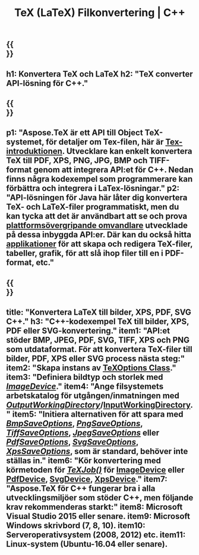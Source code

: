 ﻿---
translation: true
template: /_templates/_conversion-cpp.md
title: TeX (LaTeX) Filkonvertering | C++
url: /cpp/conversion/
keywords: tex converter cpp api, tex converter c++ api
description: TeX(LaTeX)-konvertering C++ API-lösning. Konvertera LaTeX-filer till PDF, XPS och bilder inklusive PNG, JPEG, TIFF, BMP med några rader C++-kod.
family: tex
platformtag: cpp
feature: conversion
---

{{<section banner>}}
---
h1: Konvertera TeX och LaTeX
h2: "TeX converter API-lösning för C++."
---

{{<section overview>}}
---
p1: "Aspose.TeX är ett API till Object TeX-systemet, för detaljer om Tex-filen, här är [Tex-introduktionen](https://docs.aspose.com/tex/cpp/what-is-tex/). Utvecklare kan enkelt konvertera TeX till PDF, XPS, PNG, JPG, BMP och TIFF-format genom att integrera API:et för C++. Nedan finns några kodexempel som programmerare kan förbättra och integrera i LaTex-lösningar."
p2: "API-lösningen för Java här låter dig konvertera TeX- och LaTeX-filer programmatiskt, men du kan tycka att det är användbart att se och prova [plattformsövergripande omvandlare](https://products.aspose.app/tex/conversion) utvecklade på dessa inbyggda API:er. Där kan du också hitta [applikationer](https://products.aspose.app/tex/applications) för att skapa och redigera TeX-filer, tabeller, grafik, för att slå ihop filer till en i PDF-format, etc."
---

{{<section feature1>}}
---
title: "Konvertera LaTeX till bilder, XPS, PDF, SVG C++."
h3: "C++-kodexempel TeX till bilder, XPS, PDF eller SVG-konvertering."
item1: "API:et stöder BMP, JPEG, PDF, SVG, TIFF, XPS och PNG som utdataformat. För att konvertera TeX-filer till bilder, PDF, XPS eller SVG process nästa steg:"
item2: "Skapa instans av [TeXOptions Class](https://reference.aspose.com/tex/cpp/class/aspose.te_x.te_x_options)."
item3: "Definiera bildtyp och storlek med [*ImageDevice*](https://reference.aspose.com/page/cpp/class/aspose.page.e_p_s.device.image_device)."
item4: "Ange filsystemets arbetskatalog för utgången/inmatningen med [*OutputWorkingDirectory*](https://reference.aspose.com/tex/cpp/class/aspose.te_x.te_x_options#aa4f4ea6dab7db5ba1b40800495f16f63)/[InputWorkingDirectory](https://reference.aspose.com/tex/cpp/class/aspose.te_x.te_x_options#aa4f4ea6dab7db5ba1b40800495f16f63)."
item5: "Initiera alternativen för att spara med [*BmpSaveOptions*](https://reference.aspose.com/tex/cpp/class/aspose.te_x.presentation.image.bmp_save_options), [*PngSaveOptions*](https://reference.aspose.com/tex/cpp/class/aspose.te_x.presentation.image.png_save_options), [*TiffSaveOptions*](https://reference.aspose.com/tex/cpp/class/aspose.te_x.presentation.image.tiff_save_options), [*JpegSaveOptions*](https://reference.aspose.com/tex/cpp/class/aspose.te_x.presentation.image.jpeg_save_options) eller [*PdfSaveOptions*](https://referens.aspose.com/tex/cpp/class/aspose.te_x.presentation.pdf.pdf_save_options), [*SvgSaveOptions*](https://reference.aspose.com/tex/cpp/class/aspose.te_x.presentation.svg.svg_save_options), [*XpsSaveOptions*](https://reference.aspose.com/tex/cpp/class/aspose.te_x.presentation.xps.xps_save_options), som är standard, behöver inte ställas in."
item6: "Kör konvertering med körmetoden för [*TeXJob()*](https://reference.aspose.com/tex/cpp/class/aspose.te_x.te_x_job) för [ImageDevice](https://reference.aspose.com/tex/cpp/class/aspose.te_x.presentation.image.image_device) eller [PdfDevice](https://reference.aspose.com/tex/cpp/class/aspose.te_x.presentation.pdf.pdf_device), [ SvgDevice](https://reference.aspose.com/tex/cpp/class/aspose.te_x.presentation.svg.svg_device), [XpsDevice](https://reference.aspose.com/tex/cpp/class/aspose.te_x.presentation.xps.xps_device)."
item7: "Aspose.TeX för C++ fungerar bra i alla utvecklingsmiljöer som stöder C++, men följande krav rekommenderas starkt:"
item8: Microsoft Visual Studio 2015 eller senare.
item9: Microsoft Windows skrivbord (7, 8, 10).
item10: Serveroperativsystem (2008, 2012) etc.
item11: Linux-system (Ubuntu-16.04 eller senare).
---


